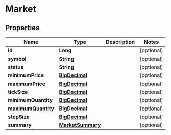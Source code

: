 
# Market

## Properties
Name | Type | Description | Notes
------------ | ------------- | ------------- | -------------
**id** | **Long** |  |  [optional]
**symbol** | **String** |  |  [optional]
**status** | **String** |  |  [optional]
**minimumPrice** | [**BigDecimal**](BigDecimal.md) |  |  [optional]
**maximumPrice** | [**BigDecimal**](BigDecimal.md) |  |  [optional]
**tickSize** | [**BigDecimal**](BigDecimal.md) |  |  [optional]
**minimumQuantity** | [**BigDecimal**](BigDecimal.md) |  |  [optional]
**maximumQuantity** | [**BigDecimal**](BigDecimal.md) |  |  [optional]
**stepSize** | [**BigDecimal**](BigDecimal.md) |  |  [optional]
**summary** | [**MarketSummary**](MarketSummary.md) |  |  [optional]



